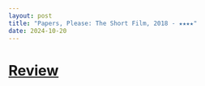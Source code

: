 ```yaml
---
layout: post
title: "Papers, Please: The Short Film, 2018 - ★★★★"
date: 2024-10-20
---
```


# [Review](https://letterboxd.com/pavlesap/film/papers-please-the-short-film/)

